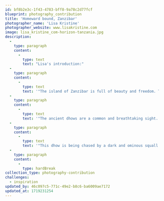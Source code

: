 ```yaml
---
id: bf8b2e3c-1f43-4783-bff8-9a78c2d77fcf
blueprint: photography_contribution
title: 'Homeward bound, Zanzibar'
photographer_name: 'Lisa Kristine'
photographer_website: www.lisakristine.com
image: lisa_kristine_com-horizon-tanzania.jpg
description:
  -
    type: paragraph
    content:
      -
        type: text
        text: "Lisa's introduction:"
  -
    type: paragraph
    content:
      -
        type: text
        text: '"The island of Zanzibar is full of beauty and freedom. The tiny, idyllic haven boasts faraway beaches, old romantic architecture, and tropical skies casting ever-changing shadows on the rich sea.'
  -
    type: paragraph
    content:
      -
        type: text
        text: '"The ancient dhows are a common and breathtaking sight. They glide by, sails full of humid, strong wind, carrying people to their destinations. They are the revered vessels of fisherman and the vehicle for the carefree sea-goer. But mostly, in their old and earthy character, the dhow contains a mystical quality which sets them apart from other sail boats.'
  -
    type: paragraph
    content:
      -
        type: text
        text: '"This dhow is being chased by a dark and ominous squall. The rich ocean and brooding sky makes a memorable backdrop for the hand crafted vessel."'
  -
    type: paragraph
    content:
      -
        type: hardBreak
collection_type: photography-contribution
challenges:
  - inspiration
updated_by: 46c097c5-771c-49e2-b8c6-ba6009ae7172
updated_at: 1719231254
---
```

